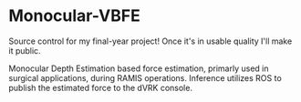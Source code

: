 # Monocular-VBFE

Source control for my final-year project! Once it's in usable quality I'll make it public.

Monocular Depth Estimation based force estimation, primarly used in surgical applications, during RAMIS operations.
Inference utilizes ROS to publish the estimated force to the dVRK console.